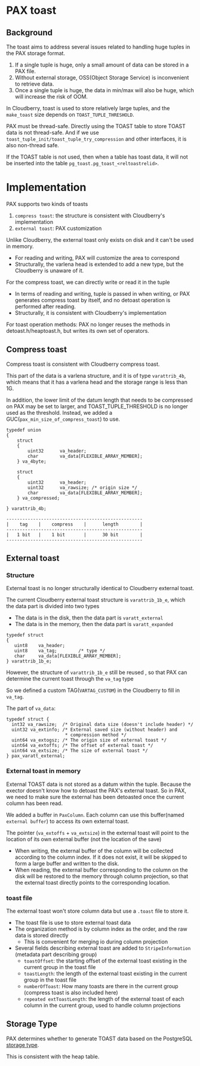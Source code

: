 # PAX toast

## Background

The toast aims to address several issues related to handling huge tuples in the PAX storage format.

1. If a single tuple is huge, only a small amount of data can be stored in a PAX file.
2. Without external storage, OSS(Object Storage Service) is inconvenient to retrieve data.
3. Once a single tuple is huge, the data in min/max will also be huge, which will increase the risk of OOM.


In Cloudberry, toast is used to store relatively large tuples, and the `make_toast` size depends on `TOAST_TUPLE_THRESHOLD`.

PAX must be thread-safe. Directly using the TOAST table to store TOAST data is not thread-safe. And if we use `toast_tuple_init/toast_tuple_try_compression` and other interfaces, it is also non-thread safe. 

If the TOAST table is not used, then when a table has toast data, it will not be inserted into the table `pg_toast.pg_toast_<reltoastrelid>`.

# Implementation

PAX supports two kinds of toasts

1. `compress toast`: the structure is consistent with Cloudberry's implementation
2. `external toast`: PAX customization

Unlike Cloudberry, the external toast only exists on disk and it can't be used in memory.

- For reading and writing, PAX will customize the area to correspond
- Structurally, the varlena head is extended to add a new type, but the Cloudberry is unaware of it.

For the compress toast, we can directly write or read it in the tuple
- In terms of reading and writing, tuple is passed in when writing, or PAX generates compress toast by itself, and no detoast operation is performed after reading.
- Structurally, it is consistent with Cloudberry's implementation

For toast operation methods: PAX no longer reuses the methods in detoast.h/heaptoast.h, but writes its own set of operators.


## Compress toast


Compress toast is consistent with Cloudberry compress toast.

This part of the data is a varlena structure, and it is of type `varattrib_4b`, which means that it has a varlena head and the storage range is less than 1G.

In addition, the lower limit of the datum length that needs to be compressed on PAX may be set to larger, and TOAST_TUPLE_THRESHOLD is no longer used as the threshold. Instead, we added a GUC(`pax_min_size_of_compress_toast`) to use.

```
typedef union
{
    struct                                                
    {
        uint32      va_header;
        char        va_data[FLEXIBLE_ARRAY_MEMBER];
    } va_4byte;
    
    struct
    {
        uint32      va_header;
        uint32      va_rawsize; /* origin size */
        char        va_data[FLEXIBLE_ARRAY_MEMBER]; 
    } va_compressed;
    
} varattrib_4b;

---------------------------------------------------
|    tag    |    compress    |      length        |
---------------------------------------------------
|   1 bit   |    1 bit       |      30 bit        |
---------------------------------------------------
```


## External toast

### Structure

External toast is no longer structurally identical to Cloudberry external toast.

The current Cloudberry external toast structure is `varattrib_1b_e`, which the data part is divided into two types
- The data is in the disk, then the data part is `varatt_external`
- The data is in the memory, then the data part is `varatt_expanded`

```
typedef struct
{
   uint8    va_header;     
   uint8    va_tag;        /* type */
   char     va_data[FLEXIBLE_ARRAY_MEMBER];
} varattrib_1b_e;
```

However, the structure of `varattrib_1b_e` still be reused , so that PAX can determine the current toast through the `va_tag` type

So we defined a custom TAG(`VARTAG_CUSTOM`) in the Cloudberry to fill in `va_tag`.

The part of `va_data`:

```
typedef struct {
  int32 va_rawsize;  /* Original data size (doesn't include header) */
  uint32 va_extinfo; /* External saved size (without header) and
                      * compression method */
  uint64 va_extogsz; /* The origin size of external toast */
  uint64 va_extoffs; /* The offset of external toast */
  uint64 va_extsize; /* The size of external toast */
} pax_varatt_external;
```

### External toast in memory

External TOAST data is not stored as a datum within the tuple. Because the exector doesn't know how to detoast the PAX's external toast. So in PAX, we need to make sure the external has been detoasted once the current column has been read.

We added a buffer in `PaxColumn`. Each column can use this buffer(named `external buffer`) to access its own external toast.

The pointer (`va_extoffs` + `va_extsize`) in the external toast will point to the location of its own external buffer (not the location of the save)

- When writing, the external buffer of the column will be collected according to the column index. If it does not exist, it will be skipped to form a large buffer and written to the disk.
- When reading, the external buffer corresponding to the column on the disk will be restored to the memory through column projection, so that the external toast directly points to the corresponding location.

### toast file

The external toast won't store column data but use a `.toast` file to store it.

- The toast file is use to store external toast data
- The organization method is by column index as the order, and the raw data is stored directly
  - This is convenient for merging io during column projection
- Several fields describing external toast are added to `StripeInformation` (metadata part describing group)
  - `toastOffset`: the starting offset of the external toast existing in the current group in the toast file
  - `toastLength`: the length of the external toast existing in the current group in the toast file
  - `numberOfToast`: How many toasts are there in the current group (compress toast is also included here)
  - `repeated extToastLength`: the length of the external toast of each column in the current group, used to handle column projections


## Storage Type 

PAX determines whether to generate TOAST data based on the PostgreSQL [storage type](https://www.postgresql.org/docs/current/storage-toast.html).

This is consistent with the heap table.


